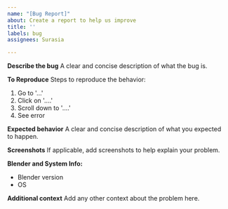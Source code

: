 ```yaml
---
name: "[Bug Report]"
about: Create a report to help us improve
title: ''
labels: bug
assignees: Surasia

---
```


**Describe the bug**
A clear and concise description of what the bug is.

**To Reproduce**
Steps to reproduce the behavior:
1. Go to '...'
2. Click on '....'
3. Scroll down to '....'
4. See error

**Expected behavior**
A clear and concise description of what you expected to happen.

**Screenshots**
If applicable, add screenshots to help explain your problem.

**Blender and System Info:**
 - Blender version
 - OS

**Additional context**
Add any other context about the problem here.
